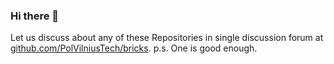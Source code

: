 ### Hi there 👋

Let us discuss about any of these Repositories in single discussion forum at [github.com/PolVilniusTech/bricks](https://github.com/PolVilniusTech/bricks/discussions).
p.s.
One is good enough.
<!--
**PolVilniusTech/PolVilniusTech** is a ✨ _special_ ✨ repository because its `README.md` (this file) appears on your GitHub profile.

Here are some ideas to get you started:

- 🔭 I’m currently working on ...
- 🌱 I’m currently learning ...
- 👯 I’m looking to collaborate on ...
- 🤔 I’m looking for help with ...
- 💬 Ask me about ...
- 📫 How to reach me: ...
- 😄 Pronouns: ...
- ⚡ Fun fact: ...
-->
